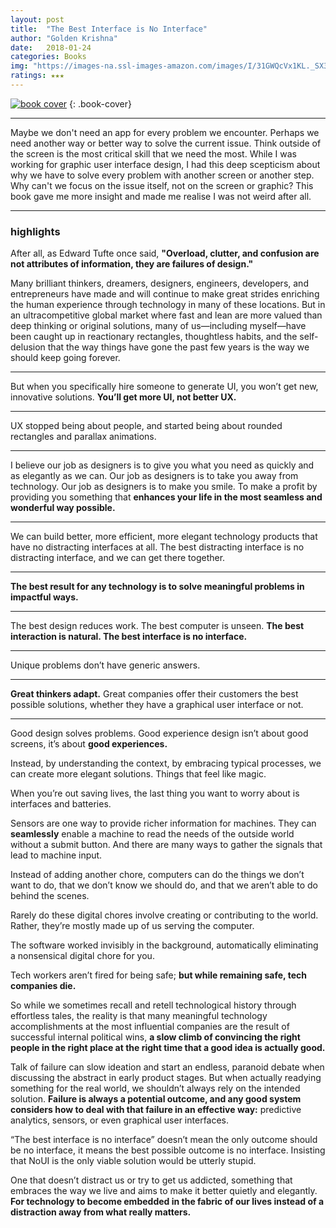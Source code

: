 ```yaml
---
layout: post
title:  "The Best Interface is No Interface"
author: "Golden Krishna"
date:   2018-01-24
categories: Books
img: "https://images-na.ssl-images-amazon.com/images/I/31GWQcVx1KL._SX331_BO1,204,203,200_.jpg"
ratings: ★★★
---
```


[![book cover](https://images-na.ssl-images-amazon.com/images/I/31GWQcVx1KL._SX331_BO1,204,203,200_.jpg)](https://amzn.to/2A1pt5o)
{: .book-cover}

---

Maybe we don't need an app for every problem we encounter. Perhaps we need another way or better way to solve the current issue. Think outside of the screen is the most critical skill that we need the most. While I was working for graphic user interface design, I had this deep scepticism about why we have to solve every problem with another screen or another step. Why can't we focus on the issue itself, not on the screen or graphic? This book gave me more insight and made me realise I was not weird after all.


---



### highlights

After all, as Edward Tufte once said, **"Overload, clutter, and confusion are not attributes of information, they are failures of design."**


Many brilliant thinkers, dreamers, designers, engineers, developers, and entrepreneurs have made and will continue to make great strides enriching the human experience through technology in many of these locations. But in an ultracompetitive global market where fast and lean are more valued than deep thinking or original solutions, many of us—including myself—have been caught up in reactionary rectangles, thoughtless habits, and the self-delusion that the way things have gone the past few years is the way we should keep going forever.

---

But when you specifically hire someone to generate UI, you won’t get new, innovative solutions. **You’ll get more UI, not better UX.**

---

UX stopped being about people, and started being about rounded rectangles and parallax animations.

---

I believe our job as designers is to give you what you need as quickly and as elegantly as we can. Our job as designers is to take you away from technology. Our job as designers is to make you smile. To make a profit by providing you something that **enhances your life in the most seamless and wonderful way possible.**

---

We can build better, more efficient, more elegant technology products that have no distracting interfaces at all. The best distracting interface is no distracting interface, and we can get there together.

---

**The best result for any technology is to solve meaningful problems in impactful ways.**

---

The best design reduces work. The best computer is unseen. **The best interaction is natural. The best interface is no interface.**

---

Unique problems don’t have generic answers.

---

**Great thinkers adapt.** Great companies offer their customers the best possible solutions, whether they have a graphical user interface or not.

---

Good design solves problems. Good experience design isn’t about good screens, it’s about **good experiences.**



Instead, by understanding the context, by embracing typical processes, we can create more elegant solutions. Things that feel like magic.


When you’re out saving lives, the last thing you want to worry about is interfaces and batteries.


Sensors are one way to provide richer information for machines. They can **seamlessly** enable a machine to read the needs of the outside world without a submit button. And there are many ways to gather the signals that lead to machine input.


Instead of adding another chore, computers can do the things we don’t want to do, that we don’t know we should do, and that we aren’t able to do behind the scenes.


Rarely do these digital chores involve creating or contributing to the world. Rather, they’re mostly made up of us serving the computer.


The software worked invisibly in the background, automatically eliminating a nonsensical digital chore for you.


Tech workers aren’t fired for being safe; **but while remaining safe, tech companies die.**


So while we sometimes recall and retell technological history through effortless tales, the reality is that many meaningful technology accomplishments at the most influential companies are the result of successful internal political wins, **a slow climb of convincing the right people in the right place at the right time that a good idea is actually good.**


Talk of failure can slow ideation and start an endless, paranoid debate when discussing the abstract in early product stages. But when actually readying something for the real world, we shouldn’t always rely on the intended solution. **Failure is always a potential outcome, and any good system considers how to deal with that failure in an effective way:** predictive analytics, sensors, or even graphical user interfaces.


“The best interface is no interface” doesn’t mean the only outcome should be no interface, it means the best possible outcome is no interface. Insisting that NoUI is the only viable solution would be utterly stupid.


One that doesn’t distract us or try to get us addicted, something that embraces the way we live and aims to make it better quietly and elegantly. **For technology to become embedded in the fabric of our lives instead of a distraction away from what really matters.**
